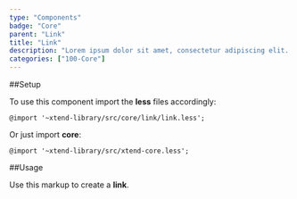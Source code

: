 ```yaml
---
type: "Components"
badge: "Core"
parent: "Link"
title: "Link"
description: "Lorem ipsum dolor sit amet, consectetur adipiscing elit. Nunc tempus laoreet leo sit amet iaculis."
categories: ["100-Core"]
---
```


##Setup

To use this component import the **less** files accordingly:

```less
@import '~xtend-library/src/core/link/link.less';
```

Or just import **core**:

```less
@import '~xtend-library/src/xtend-core.less';
```

##Usage

Use this markup to create a **link**.

<script type="text/plain" class="language-markup">
  <a href="#">
    <!-- content -->
  </a>
</script>
